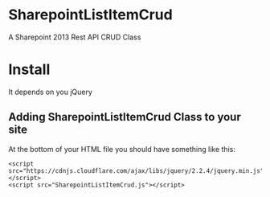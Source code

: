 # SharepointListItemCrud
A Sharepoint 2013 Rest API CRUD Class

# Install
It depends on you jQuery



## Adding SharepointListItemCrud Class to your site
At the bottom of your HTML file you should have something like this:

```
<script src="https://cdnjs.cloudflare.com/ajax/libs/jquery/2.2.4/jquery.min.js"></script>
<script src="SharepointListItemCrud.js"></script>
```
